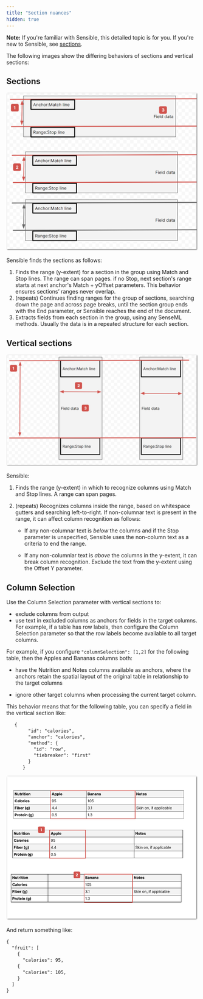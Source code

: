 ```yaml
---
title: "Section nuances"
hidden: true
---
```


**Note:** If you're familiar with Sensible, this detailed topic is for you. If you're new to Sensible, see [sections](doc:sections).

The following images show the differing behaviors of sections and vertical sections:

Sections
-----

![Click to enlarge](https://raw.githubusercontent.com/sensible-hq/sensible-docs/main/readme-sync/assets/v0/images/final/sections_concept_horizontal.png)

Sensible finds the sections as follows:

1. Finds the range (y-extent) for a section in the group using Match and Stop lines. The range  can span pages. if no Stop, next section's range starts at next anchor's Match + yOffset parameters. This behavior ensures sections’ ranges never overlap. 
2.  (repeats) Continues finding ranges for the group of sections, searching down the page and across page breaks, until the section group ends with the End parameter, or Sensible reaches the end of the document.
3. Extracts fields from each section in the group, using any SenseML methods. Usually the data is in a repeated structure for each section.

 

Vertical sections
-----



![Click to enlarge](https://raw.githubusercontent.com/sensible-hq/sensible-docs/main/readme-sync/assets/v0/images/final/sections_concept_vertical.png)

Sensible:

1. Finds the range (y-extent) in which to recognize columns using Match and Stop lines. A range can span pages.

1. (repeats) Recognizes columns inside the range, based on whitespace gutters and searching left-to-right.  If non-columnar text is present in the range, it can affect column recognition as follows:
   
   - If any non-columnar text is *below* the columns and if the Stop parameter is unspecified, Sensible uses the non-column text as a criteria to end the range. 

   - If any non-columnlar text is *above* the columns in the y-extent, it can break column recognition.  Exclude the text from the y-extent using the Offset Y parameter.
   
   

Column Selection
----

Use the Column Selection parameter with vertical sections to:

- exclude columns from output
- use text in excluded columns as anchors for fields in the target columns. For example, if a table has row labels, then configure the Column Selection parameter so that the row labels become available to all target columns.


For example, if you configure `"columnSelection": [1,2]` for the following table, then the Apples and Bananas columns both:

- have the Nutrition and Notes columns available as anchors, where the anchors retain the spatial layout of the original table in relationship to the target columns

- ignore other target columns when processing the current target column.

This behavior means that for the following table, you can specify a field in the vertical section like:

  ```
     {
          "id": "calories",
          "anchor": "calories",
          "method": {
            "id": "row",
            "tiebreaker": "first"
          }
        }
  ```

  

![Click to enlarge](https://raw.githubusercontent.com/sensible-hq/sensible-docs/main/readme-sync/assets/v0/images/final/vertical_section_column_selection.png)

And return something like:

 ```
 {
   "fruit": [
     {
       "calories": 95,
     {
       "calories": 105,
     }
   ]
 }
 ```



